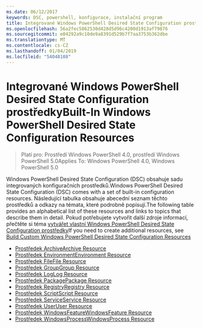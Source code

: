 ```yaml
---
ms.date: 06/12/2017
keywords: DSC, powershell, konfigurace, instalační program
title: Integrované Windows PowerShell Desired State Configuration prostředky
ms.openlocfilehash: 56a2fec5862530d428d5d96c4200d1913af79876
ms.sourcegitcommit: e04292a9c10de9a8391d529b7f7aa3753b362dbe
ms.translationtype: MT
ms.contentlocale: cs-CZ
ms.lasthandoff: 01/04/2019
ms.locfileid: "54048108"
---
```

# <a name="built-in-windows-powershell-desired-state-configuration-resources"></a><span data-ttu-id="0347a-103">Integrované Windows PowerShell Desired State Configuration prostředky</span><span class="sxs-lookup"><span data-stu-id="0347a-103">Built-In Windows PowerShell Desired State Configuration Resources</span></span>

> <span data-ttu-id="0347a-104">Platí pro: Prostředí Windows PowerShell 4.0, prostředí Windows PowerShell 5.0</span><span class="sxs-lookup"><span data-stu-id="0347a-104">Applies To: Windows PowerShell 4.0, Windows PowerShell 5.0</span></span>

<span data-ttu-id="0347a-105">Windows PowerShell Desired State Configuration (DSC) obsahuje sadu integrovaných konfiguračních prostředků.</span><span class="sxs-lookup"><span data-stu-id="0347a-105">Windows PowerShell Desired State Configuration (DSC) comes with a set of built-in configuration resources.</span></span> <span data-ttu-id="0347a-106">Následující tabulka obsahuje abecední seznam těchto prostředků a odkazy na témata, které podrobně popisují.</span><span class="sxs-lookup"><span data-stu-id="0347a-106">The following table provides an alphabetical list of these resources and links to topics that describe them in detail.</span></span> <span data-ttu-id="0347a-107">Pokud potřebujete vytvořit další zdroje informací, přečtěte si téma [vytvářet vlastní Windows PowerShell Desired State Configuration prostředky](../../../resources/authoringResource.md)</span><span class="sxs-lookup"><span data-stu-id="0347a-107">If you need to create additional resources, see [Build Custom Windows PowerShell Desired State Configuration Resources](../../../resources/authoringResource.md)</span></span>

* [<span data-ttu-id="0347a-108">Prostředek Archive</span><span class="sxs-lookup"><span data-stu-id="0347a-108">Archive Resource</span></span>](archiveResource.md)
* [<span data-ttu-id="0347a-109">Prostředek Environment</span><span class="sxs-lookup"><span data-stu-id="0347a-109">Environment Resource</span></span>](environmentResource.md)
* [<span data-ttu-id="0347a-110">Prostředek File</span><span class="sxs-lookup"><span data-stu-id="0347a-110">File Resource</span></span>](fileResource.md)
* [<span data-ttu-id="0347a-111">Prostředek Group</span><span class="sxs-lookup"><span data-stu-id="0347a-111">Group Resource</span></span>](groupResource.md)
* [<span data-ttu-id="0347a-112">Prostředek Log</span><span class="sxs-lookup"><span data-stu-id="0347a-112">Log Resource</span></span>](logResource.md)
* [<span data-ttu-id="0347a-113">Prostředek Package</span><span class="sxs-lookup"><span data-stu-id="0347a-113">Package Resource</span></span>](packageResource.md)
* [<span data-ttu-id="0347a-114">Prostředek Registry</span><span class="sxs-lookup"><span data-stu-id="0347a-114">Registry Resource</span></span>](registryResource.md)
* [<span data-ttu-id="0347a-115">Prostředek Script</span><span class="sxs-lookup"><span data-stu-id="0347a-115">Script Resource</span></span>](scriptResource.md)
* [<span data-ttu-id="0347a-116">Prostředek Service</span><span class="sxs-lookup"><span data-stu-id="0347a-116">Service Resource</span></span>](serviceResource.md)
* [<span data-ttu-id="0347a-117">Prostředek User</span><span class="sxs-lookup"><span data-stu-id="0347a-117">User Resource</span></span>](userResource.md)
* [<span data-ttu-id="0347a-118">Prostředek WindowsFeature</span><span class="sxs-lookup"><span data-stu-id="0347a-118">WindowsFeature Resource</span></span>](windowsfeatureResource.md)
* [<span data-ttu-id="0347a-119">Prostředek WindowsProcess</span><span class="sxs-lookup"><span data-stu-id="0347a-119">WindowsProcess Resource</span></span>](windowsProcessResource.md)